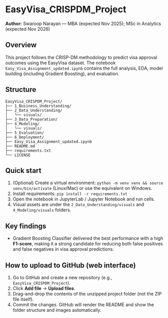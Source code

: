# EasyVisa_CRISPDM_Project

**Author:** Swaroop Narayan — MBA (expected Nov 2025); MSc in Analytics (expected Nov 2026)

## Overview
This project follows the CRISP-DM methodology to predict visa approval outcomes using the EasyVisa dataset. The notebook `Easy_Visa_Assignment_updated.ipynb` contains the full analysis, EDA, model building (including Gradient Boosting), and evaluation.

## Structure
```
EasyVisa_CRISPDM_Project/
├── 1_Business_Understanding/
├── 2_Data_Understanding/
│   └── visuals/
├── 3_Data_Preparation/
├── 4_Modeling/
│   └── visuals/
├── 5_Evaluation/
├── 6_Deployment/
├── Easy_Visa_Assignment_updated.ipynb
├── README.md
├── requirements.txt
└── LICENSE
```

## Quick start
1. (Optional) Create a virtual environment: `python -m venv venv && source venv/bin/activate` (Linux/Mac) or use the equivalent on Windows.
2. Install requirements: `pip install -r requirements.txt`
3. Open the notebook in JupyterLab / Jupyter Notebook and run cells.
4. Visual assets are under the `2_Data_Understanding/visuals` and `4_Modeling/visuals` folders.

## Key findings
- Gradient Boosting Classifier delivered the best performance with a high **F1-score**, making it a strong candidate for reducing both false positives and false negatives in visa approval predictions.

## How to upload to GitHub (web interface)
1. Go to GitHub and create a new repository (e.g., `EasyVisa_CRISPDM_Project`).
2. Click **Add file** → **Upload files**.
3. Drag-and-drop the contents of the unzipped project folder (not the ZIP file itself).
4. Commit the changes. GitHub will render the README and show the folder structure and images automatically.

